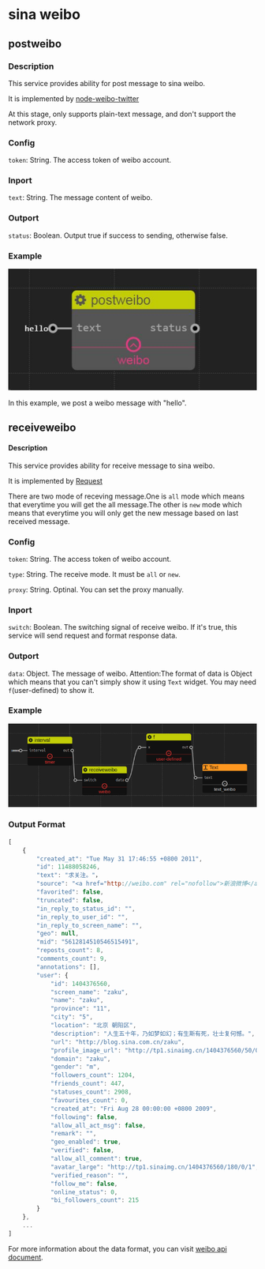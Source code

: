 sina weibo
================
## postweibo

### Description

This service provides ability for post message to sina weibo.

It is implemented by [node-weibo-twitter](https://www.npmjs.com/package/node-weibo-twitter)

At this stage, only supports plain-text message, and don't support the network proxy.

### Config

`token`: String. The access token of weibo account.

### Inport

`text`: String. The message content of weibo.

### Outport

`status`: Boolean. Output true if success to sending, otherwise false.

### Example

![](./pic/weibo.jpg)

In this example, we post a weibo message with "hello".


## receiveweibo

#### Description

This service provides ability for receive message to sina weibo.

It is implemented by [Request](https://www.npmjs.com/package/request)

There are two mode of receving message.One is `all` mode which means that everytime you will get the all message.The other is `new` mode which means that everytime you will only get the new message based on last received message.

### Config

`token`: String. The access token of weibo account.

`type`: String. The receive mode. It must be `all` or `new`.

`proxy`: String. Optinal. You can set the proxy manually.

### Inport

`switch`: Boolean. The switching signal of receive weibo. If it's true, this service will send request and format response data.

### Outport

`data`: Object. The message of weibo. Attention:The format of data is Object which means that you can't simply show it using `Text` widget. You may need `f`(user-defined) to show it.

### Example
![](./pic/receiveweibo.png)

### Output Format

```javascript
[
    {
        "created_at": "Tue May 31 17:46:55 +0800 2011",
        "id": 11488058246,
        "text": "求关注。"，
        "source": "<a href="http://weibo.com" rel="nofollow">新浪微博</a>",
        "favorited": false,
        "truncated": false,
        "in_reply_to_status_id": "",
        "in_reply_to_user_id": "",
        "in_reply_to_screen_name": "",
        "geo": null,
        "mid": "5612814510546515491",
        "reposts_count": 8,
        "comments_count": 9,
        "annotations": [],
        "user": {
            "id": 1404376560,
            "screen_name": "zaku",
            "name": "zaku",
            "province": "11",
            "city": "5",
            "location": "北京 朝阳区",
            "description": "人生五十年，乃如梦如幻；有生斯有死，壮士复何憾。",
            "url": "http://blog.sina.com.cn/zaku",
            "profile_image_url": "http://tp1.sinaimg.cn/1404376560/50/0/1",
            "domain": "zaku",
            "gender": "m",
            "followers_count": 1204,
            "friends_count": 447,
            "statuses_count": 2908,
            "favourites_count": 0,
            "created_at": "Fri Aug 28 00:00:00 +0800 2009",
            "following": false,
            "allow_all_act_msg": false,
            "remark": "",
            "geo_enabled": true,
            "verified": false,
            "allow_all_comment": true,
            "avatar_large": "http://tp1.sinaimg.cn/1404376560/180/0/1",
            "verified_reason": "",
            "follow_me": false,
            "online_status": 0,
            "bi_followers_count": 215
        }
    },
    ...
]
```

For more information about the data format, you can visit [weibo api document](http://open.weibo.com/wiki/2/statuses/friends_timeline).
